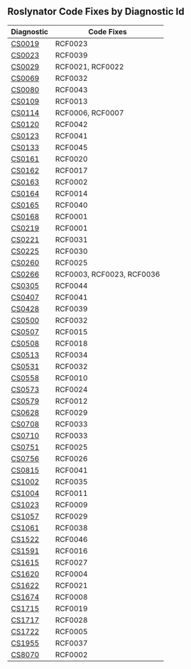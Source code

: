 ## Roslynator Code Fixes by Diagnostic Id

Diagnostic | Code Fixes
--- | ---
[CS0019](http://docs.microsoft.com/en-us/dotnet/csharp/language-reference/compiler-messages/cs0019)|RCF0023
[CS0023](http://docs.microsoft.com/en-us/dotnet/csharp/misc/cs0023)|RCF0039
[CS0029](http://docs.microsoft.com/en-us/dotnet/csharp/language-reference/compiler-messages/cs0029)|RCF0021, RCF0022
[CS0069](http://docs.microsoft.com/en-us/dotnet/csharp/misc/cs0069)|RCF0032
[CS0080](http://docs.microsoft.com/en-us/dotnet/csharp/misc/cs0080)|RCF0043
[CS0109](http://docs.microsoft.com/en-us/dotnet/csharp/misc/cs0109)|RCF0013
[CS0114](http://docs.microsoft.com/en-us/dotnet/csharp/misc/cs0114)|RCF0006, RCF0007
[CS0120](http://docs.microsoft.com/en-us/dotnet/csharp/language-reference/compiler-messages/cs0120)|RCF0042
[CS0123](http://docs.microsoft.com/en-us/dotnet/csharp/misc/cs0123)|RCF0041
[CS0133](http://docs.microsoft.com/en-us/dotnet/csharp/misc/cs0133)|RCF0045
[CS0161](http://docs.microsoft.com/en-us/dotnet/csharp/misc/cs0161)|RCF0020
[CS0162](http://docs.microsoft.com/en-us/dotnet/csharp/misc/cs0162)|RCF0017
[CS0163](http://docs.microsoft.com/en-us/dotnet/csharp/language-reference/compiler-messages/cs0163)|RCF0002
[CS0164](http://docs.microsoft.com/en-us/dotnet/csharp/misc/cs0164)|RCF0014
[CS0165](http://docs.microsoft.com/en-us/dotnet/csharp/language-reference/compiler-messages/cs0165)|RCF0040
[CS0168](http://docs.microsoft.com/en-us/dotnet/csharp/misc/cs0168)|RCF0001
[CS0219](http://docs.microsoft.com/en-us/dotnet/csharp/misc/cs0219)|RCF0001
[CS0221](http://docs.microsoft.com/en-us/dotnet/csharp/misc/cs0221)|RCF0031
[CS0225](http://docs.microsoft.com/en-us/dotnet/csharp/misc/cs0225)|RCF0030
[CS0260](http://docs.microsoft.com/en-us/dotnet/csharp/language-reference/compiler-messages/cs0260)|RCF0025
[CS0266](http://docs.microsoft.com/en-us/dotnet/csharp/language-reference/compiler-messages/cs0266)|RCF0003, RCF0023, RCF0036
[CS0305](http://docs.microsoft.com/en-us/dotnet/csharp/misc/cs0305)|RCF0044
[CS0407](http://docs.microsoft.com/en-us/dotnet/csharp/misc/cs0407)|RCF0041
[CS0428](http://docs.microsoft.com/en-us/dotnet/csharp/misc/cs0428)|RCF0039
[CS0500](http://docs.microsoft.com/en-us/dotnet/csharp/misc/cs0500)|RCF0032
[CS0507](http://docs.microsoft.com/en-us/dotnet/csharp/language-reference/compiler-messages/cs0507)|RCF0015
[CS0508](http://docs.microsoft.com/en-us/dotnet/csharp/misc/cs0508)|RCF0018
[CS0513](http://docs.microsoft.com/en-us/dotnet/csharp/misc/cs0513)|RCF0034
[CS0531](http://docs.microsoft.com/en-us/dotnet/csharp/misc/cs0531)|RCF0032
[CS0558](http://docs.microsoft.com/en-us/dotnet/csharp/misc/cs0558)|RCF0010
[CS0573](http://docs.microsoft.com/en-us/dotnet/csharp/misc/cs0573)|RCF0024
[CS0579](http://docs.microsoft.com/en-us/dotnet/csharp/language-reference/compiler-messages/cs0579)|RCF0012
[CS0628](http://docs.microsoft.com/en-us/dotnet/csharp/misc/cs0628)|RCF0029
[CS0708](http://docs.microsoft.com/en-us/dotnet/csharp/misc/cs0708)|RCF0033
[CS0710](http://docs.microsoft.com/en-us/dotnet/csharp/misc/cs0710)|RCF0033
[CS0751](http://docs.microsoft.com/en-us/dotnet/csharp/misc/cs0751)|RCF0025
[CS0756](http://docs.microsoft.com/en-us/dotnet/csharp/misc/cs0756)|RCF0026
[CS0815](http://docs.microsoft.com/en-us/dotnet/csharp/misc/cs0815)|RCF0041
[CS1002](http://docs.microsoft.com/en-us/dotnet/csharp/misc/cs1002)|RCF0035
[CS1004](http://docs.microsoft.com/en-us/dotnet/csharp/misc/cs1004)|RCF0011
[CS1023](http://docs.microsoft.com/en-us/dotnet/csharp/misc/cs1023)|RCF0009
[CS1057](http://docs.microsoft.com/en-us/dotnet/csharp/misc/cs1057)|RCF0029
[CS1061](http://docs.microsoft.com/en-us/dotnet/csharp/language-reference/compiler-messages/cs1061)|RCF0038
[CS1522](http://docs.microsoft.com/en-us/dotnet/csharp/misc/cs1522)|RCF0046
[CS1591](http://docs.microsoft.com/en-us/dotnet/csharp/language-reference/compiler-messages/cs1591)|RCF0016
[CS1615](http://docs.microsoft.com/en-us/dotnet/csharp/misc/cs1615)|RCF0027
[CS1620](http://docs.microsoft.com/en-us/dotnet/csharp/misc/cs1620)|RCF0004
[CS1622](http://docs.microsoft.com/en-us/dotnet/csharp/misc/cs1622)|RCF0021
[CS1674](http://docs.microsoft.com/en-us/dotnet/csharp/language-reference/compiler-messages/cs1674)|RCF0008
[CS1715](http://docs.microsoft.com/en-us/dotnet/csharp/misc/cs1715)|RCF0019
[CS1717](http://docs.microsoft.com/en-us/dotnet/csharp/misc/cs1717)|RCF0028
[CS1722](http://docs.microsoft.com/en-us/dotnet/csharp/misc/cs1722)|RCF0005
[CS1955](http://docs.microsoft.com/en-us/dotnet/csharp/misc/cs1955)|RCF0037
[CS8070]()|RCF0002
